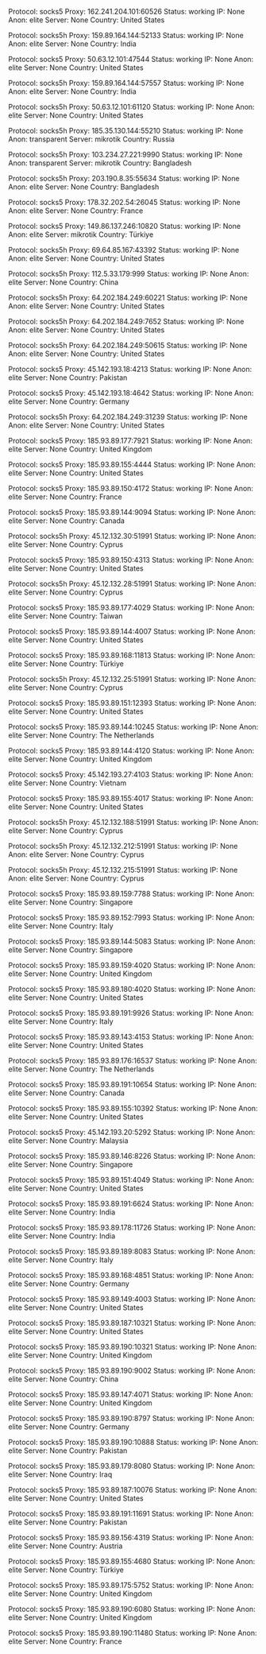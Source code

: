 Protocol: socks5
Proxy: 162.241.204.101:60526
Status: working
IP: None
Anon: elite
Server: None
Country: United States

Protocol: socks5h
Proxy: 159.89.164.144:52133
Status: working
IP: None
Anon: elite
Server: None
Country: India

Protocol: socks5
Proxy: 50.63.12.101:47544
Status: working
IP: None
Anon: elite
Server: None
Country: United States

Protocol: socks5h
Proxy: 159.89.164.144:57557
Status: working
IP: None
Anon: elite
Server: None
Country: India

Protocol: socks5h
Proxy: 50.63.12.101:61120
Status: working
IP: None
Anon: elite
Server: None
Country: United States

Protocol: socks5h
Proxy: 185.35.130.144:55210
Status: working
IP: None
Anon: transparent
Server: mikrotik
Country: Russia

Protocol: socks5h
Proxy: 103.234.27.221:9990
Status: working
IP: None
Anon: transparent
Server: mikrotik
Country: Bangladesh

Protocol: socks5h
Proxy: 203.190.8.35:55634
Status: working
IP: None
Anon: elite
Server: None
Country: Bangladesh

Protocol: socks5
Proxy: 178.32.202.54:26045
Status: working
IP: None
Anon: elite
Server: None
Country: France

Protocol: socks5
Proxy: 149.86.137.246:10820
Status: working
IP: None
Anon: elite
Server: mikrotik
Country: Türkiye

Protocol: socks5h
Proxy: 69.64.85.167:43392
Status: working
IP: None
Anon: elite
Server: None
Country: United States

Protocol: socks5h
Proxy: 112.5.33.179:999
Status: working
IP: None
Anon: elite
Server: None
Country: China

Protocol: socks5h
Proxy: 64.202.184.249:60221
Status: working
IP: None
Anon: elite
Server: None
Country: United States

Protocol: socks5h
Proxy: 64.202.184.249:7652
Status: working
IP: None
Anon: elite
Server: None
Country: United States

Protocol: socks5h
Proxy: 64.202.184.249:50615
Status: working
IP: None
Anon: elite
Server: None
Country: United States

Protocol: socks5
Proxy: 45.142.193.18:4213
Status: working
IP: None
Anon: elite
Server: None
Country: Pakistan

Protocol: socks5
Proxy: 45.142.193.18:4642
Status: working
IP: None
Anon: elite
Server: None
Country: Germany

Protocol: socks5h
Proxy: 64.202.184.249:31239
Status: working
IP: None
Anon: elite
Server: None
Country: United States

Protocol: socks5
Proxy: 185.93.89.177:7921
Status: working
IP: None
Anon: elite
Server: None
Country: United Kingdom

Protocol: socks5
Proxy: 185.93.89.155:4444
Status: working
IP: None
Anon: elite
Server: None
Country: United States

Protocol: socks5
Proxy: 185.93.89.150:4172
Status: working
IP: None
Anon: elite
Server: None
Country: France

Protocol: socks5
Proxy: 185.93.89.144:9094
Status: working
IP: None
Anon: elite
Server: None
Country: Canada

Protocol: socks5h
Proxy: 45.12.132.30:51991
Status: working
IP: None
Anon: elite
Server: None
Country: Cyprus

Protocol: socks5
Proxy: 185.93.89.150:4313
Status: working
IP: None
Anon: elite
Server: None
Country: United States

Protocol: socks5h
Proxy: 45.12.132.28:51991
Status: working
IP: None
Anon: elite
Server: None
Country: Cyprus

Protocol: socks5
Proxy: 185.93.89.177:4029
Status: working
IP: None
Anon: elite
Server: None
Country: Taiwan

Protocol: socks5
Proxy: 185.93.89.144:4007
Status: working
IP: None
Anon: elite
Server: None
Country: United States

Protocol: socks5
Proxy: 185.93.89.168:11813
Status: working
IP: None
Anon: elite
Server: None
Country: Türkiye

Protocol: socks5h
Proxy: 45.12.132.25:51991
Status: working
IP: None
Anon: elite
Server: None
Country: Cyprus

Protocol: socks5
Proxy: 185.93.89.151:12393
Status: working
IP: None
Anon: elite
Server: None
Country: United States

Protocol: socks5
Proxy: 185.93.89.144:10245
Status: working
IP: None
Anon: elite
Server: None
Country: The Netherlands

Protocol: socks5
Proxy: 185.93.89.144:4120
Status: working
IP: None
Anon: elite
Server: None
Country: United Kingdom

Protocol: socks5
Proxy: 45.142.193.27:4103
Status: working
IP: None
Anon: elite
Server: None
Country: Vietnam

Protocol: socks5
Proxy: 185.93.89.155:4017
Status: working
IP: None
Anon: elite
Server: None
Country: United States

Protocol: socks5h
Proxy: 45.12.132.188:51991
Status: working
IP: None
Anon: elite
Server: None
Country: Cyprus

Protocol: socks5h
Proxy: 45.12.132.212:51991
Status: working
IP: None
Anon: elite
Server: None
Country: Cyprus

Protocol: socks5h
Proxy: 45.12.132.215:51991
Status: working
IP: None
Anon: elite
Server: None
Country: Cyprus

Protocol: socks5
Proxy: 185.93.89.159:7788
Status: working
IP: None
Anon: elite
Server: None
Country: Singapore

Protocol: socks5
Proxy: 185.93.89.152:7993
Status: working
IP: None
Anon: elite
Server: None
Country: Italy

Protocol: socks5
Proxy: 185.93.89.144:5083
Status: working
IP: None
Anon: elite
Server: None
Country: Singapore

Protocol: socks5
Proxy: 185.93.89.159:4020
Status: working
IP: None
Anon: elite
Server: None
Country: United Kingdom

Protocol: socks5
Proxy: 185.93.89.180:4020
Status: working
IP: None
Anon: elite
Server: None
Country: United States

Protocol: socks5
Proxy: 185.93.89.191:9926
Status: working
IP: None
Anon: elite
Server: None
Country: Italy

Protocol: socks5
Proxy: 185.93.89.143:4153
Status: working
IP: None
Anon: elite
Server: None
Country: United States

Protocol: socks5
Proxy: 185.93.89.176:16537
Status: working
IP: None
Anon: elite
Server: None
Country: The Netherlands

Protocol: socks5
Proxy: 185.93.89.191:10654
Status: working
IP: None
Anon: elite
Server: None
Country: Canada

Protocol: socks5
Proxy: 185.93.89.155:10392
Status: working
IP: None
Anon: elite
Server: None
Country: United States

Protocol: socks5
Proxy: 45.142.193.20:5292
Status: working
IP: None
Anon: elite
Server: None
Country: Malaysia

Protocol: socks5
Proxy: 185.93.89.146:8226
Status: working
IP: None
Anon: elite
Server: None
Country: Singapore

Protocol: socks5
Proxy: 185.93.89.151:4049
Status: working
IP: None
Anon: elite
Server: None
Country: United States

Protocol: socks5
Proxy: 185.93.89.191:6624
Status: working
IP: None
Anon: elite
Server: None
Country: India

Protocol: socks5
Proxy: 185.93.89.178:11726
Status: working
IP: None
Anon: elite
Server: None
Country: India

Protocol: socks5
Proxy: 185.93.89.189:8083
Status: working
IP: None
Anon: elite
Server: None
Country: Italy

Protocol: socks5
Proxy: 185.93.89.168:4851
Status: working
IP: None
Anon: elite
Server: None
Country: Germany

Protocol: socks5
Proxy: 185.93.89.149:4003
Status: working
IP: None
Anon: elite
Server: None
Country: United States

Protocol: socks5
Proxy: 185.93.89.187:10321
Status: working
IP: None
Anon: elite
Server: None
Country: United States

Protocol: socks5
Proxy: 185.93.89.190:10321
Status: working
IP: None
Anon: elite
Server: None
Country: United Kingdom

Protocol: socks5
Proxy: 185.93.89.190:9002
Status: working
IP: None
Anon: elite
Server: None
Country: China

Protocol: socks5
Proxy: 185.93.89.147:4071
Status: working
IP: None
Anon: elite
Server: None
Country: United Kingdom

Protocol: socks5
Proxy: 185.93.89.190:8797
Status: working
IP: None
Anon: elite
Server: None
Country: Germany

Protocol: socks5
Proxy: 185.93.89.190:10888
Status: working
IP: None
Anon: elite
Server: None
Country: Pakistan

Protocol: socks5
Proxy: 185.93.89.179:8080
Status: working
IP: None
Anon: elite
Server: None
Country: Iraq

Protocol: socks5
Proxy: 185.93.89.187:10076
Status: working
IP: None
Anon: elite
Server: None
Country: United States

Protocol: socks5
Proxy: 185.93.89.191:11691
Status: working
IP: None
Anon: elite
Server: None
Country: Pakistan

Protocol: socks5
Proxy: 185.93.89.156:4319
Status: working
IP: None
Anon: elite
Server: None
Country: Austria

Protocol: socks5
Proxy: 185.93.89.155:4680
Status: working
IP: None
Anon: elite
Server: None
Country: Türkiye

Protocol: socks5
Proxy: 185.93.89.175:5752
Status: working
IP: None
Anon: elite
Server: None
Country: United Kingdom

Protocol: socks5
Proxy: 185.93.89.190:6080
Status: working
IP: None
Anon: elite
Server: None
Country: United Kingdom

Protocol: socks5
Proxy: 185.93.89.190:11480
Status: working
IP: None
Anon: elite
Server: None
Country: France

